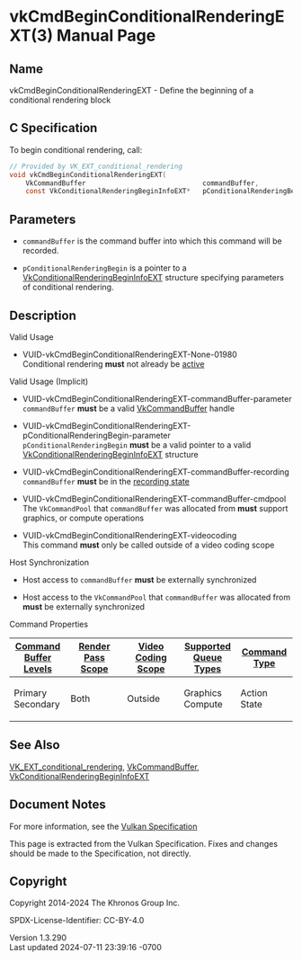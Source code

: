 # vkCmdBeginConditionalRenderingEXT(3) Manual Page

## Name

vkCmdBeginConditionalRenderingEXT - Define the beginning of a
conditional rendering block



## <a href="#_c_specification" class="anchor"></a>C Specification

To begin conditional rendering, call:

``` c
// Provided by VK_EXT_conditional_rendering
void vkCmdBeginConditionalRenderingEXT(
    VkCommandBuffer                             commandBuffer,
    const VkConditionalRenderingBeginInfoEXT*   pConditionalRenderingBegin);
```

## <a href="#_parameters" class="anchor"></a>Parameters

- `commandBuffer` is the command buffer into which this command will be
  recorded.

- `pConditionalRenderingBegin` is a pointer to a
  [VkConditionalRenderingBeginInfoEXT](https://registry.khronos.org/vulkan/specs/1.3-extensions/man/html/VkConditionalRenderingBeginInfoEXT.html)
  structure specifying parameters of conditional rendering.

## <a href="#_description" class="anchor"></a>Description

Valid Usage

- <a href="#VUID-vkCmdBeginConditionalRenderingEXT-None-01980"
  id="VUID-vkCmdBeginConditionalRenderingEXT-None-01980"></a>
  VUID-vkCmdBeginConditionalRenderingEXT-None-01980  
  Conditional rendering **must** not already be <a
  href="https://registry.khronos.org/vulkan/specs/1.3-extensions/html/vkspec.html#active-conditional-rendering"
  target="_blank" rel="noopener">active</a>

Valid Usage (Implicit)

- <a
  href="#VUID-vkCmdBeginConditionalRenderingEXT-commandBuffer-parameter"
  id="VUID-vkCmdBeginConditionalRenderingEXT-commandBuffer-parameter"></a>
  VUID-vkCmdBeginConditionalRenderingEXT-commandBuffer-parameter  
  `commandBuffer` **must** be a valid
  [VkCommandBuffer](https://registry.khronos.org/vulkan/specs/1.3-extensions/man/html/VkCommandBuffer.html) handle

- <a
  href="#VUID-vkCmdBeginConditionalRenderingEXT-pConditionalRenderingBegin-parameter"
  id="VUID-vkCmdBeginConditionalRenderingEXT-pConditionalRenderingBegin-parameter"></a>
  VUID-vkCmdBeginConditionalRenderingEXT-pConditionalRenderingBegin-parameter  
  `pConditionalRenderingBegin` **must** be a valid pointer to a valid
  [VkConditionalRenderingBeginInfoEXT](https://registry.khronos.org/vulkan/specs/1.3-extensions/man/html/VkConditionalRenderingBeginInfoEXT.html)
  structure

- <a
  href="#VUID-vkCmdBeginConditionalRenderingEXT-commandBuffer-recording"
  id="VUID-vkCmdBeginConditionalRenderingEXT-commandBuffer-recording"></a>
  VUID-vkCmdBeginConditionalRenderingEXT-commandBuffer-recording  
  `commandBuffer` **must** be in the [recording
  state](#commandbuffers-lifecycle)

- <a href="#VUID-vkCmdBeginConditionalRenderingEXT-commandBuffer-cmdpool"
  id="VUID-vkCmdBeginConditionalRenderingEXT-commandBuffer-cmdpool"></a>
  VUID-vkCmdBeginConditionalRenderingEXT-commandBuffer-cmdpool  
  The `VkCommandPool` that `commandBuffer` was allocated from **must**
  support graphics, or compute operations

- <a href="#VUID-vkCmdBeginConditionalRenderingEXT-videocoding"
  id="VUID-vkCmdBeginConditionalRenderingEXT-videocoding"></a>
  VUID-vkCmdBeginConditionalRenderingEXT-videocoding  
  This command **must** only be called outside of a video coding scope

Host Synchronization

- Host access to `commandBuffer` **must** be externally synchronized

- Host access to the `VkCommandPool` that `commandBuffer` was allocated
  from **must** be externally synchronized

Command Properties

<table class="tableblock frame-all grid-all stretch">
<colgroup>
<col style="width: 20%" />
<col style="width: 20%" />
<col style="width: 20%" />
<col style="width: 20%" />
<col style="width: 20%" />
</colgroup>
<thead>
<tr>
<th class="tableblock halign-left valign-top"><a
href="#VkCommandBufferLevel">Command Buffer Levels</a></th>
<th class="tableblock halign-left valign-top"><a
href="#vkCmdBeginRenderPass">Render Pass Scope</a></th>
<th class="tableblock halign-left valign-top"><a
href="#vkCmdBeginVideoCodingKHR">Video Coding Scope</a></th>
<th class="tableblock halign-left valign-top"><a
href="#VkQueueFlagBits">Supported Queue Types</a></th>
<th class="tableblock halign-left valign-top"><a
href="#fundamentals-queueoperation-command-types">Command Type</a></th>
</tr>
</thead>
<tbody>
<tr>
<td class="tableblock halign-left valign-top"><p>Primary<br />
Secondary</p></td>
<td class="tableblock halign-left valign-top"><p>Both</p></td>
<td class="tableblock halign-left valign-top"><p>Outside</p></td>
<td class="tableblock halign-left valign-top"><p>Graphics<br />
Compute</p></td>
<td class="tableblock halign-left valign-top"><p>Action<br />
State</p></td>
</tr>
</tbody>
</table>

## <a href="#_see_also" class="anchor"></a>See Also

[VK_EXT_conditional_rendering](https://registry.khronos.org/vulkan/specs/1.3-extensions/man/html/VK_EXT_conditional_rendering.html),
[VkCommandBuffer](https://registry.khronos.org/vulkan/specs/1.3-extensions/man/html/VkCommandBuffer.html),
[VkConditionalRenderingBeginInfoEXT](https://registry.khronos.org/vulkan/specs/1.3-extensions/man/html/VkConditionalRenderingBeginInfoEXT.html)

## <a href="#_document_notes" class="anchor"></a>Document Notes

For more information, see the <a
href="https://registry.khronos.org/vulkan/specs/1.3-extensions/html/vkspec.html#vkCmdBeginConditionalRenderingEXT"
target="_blank" rel="noopener">Vulkan Specification</a>

This page is extracted from the Vulkan Specification. Fixes and changes
should be made to the Specification, not directly.

## <a href="#_copyright" class="anchor"></a>Copyright

Copyright 2014-2024 The Khronos Group Inc.

SPDX-License-Identifier: CC-BY-4.0

Version 1.3.290  
Last updated 2024-07-11 23:39:16 -0700
